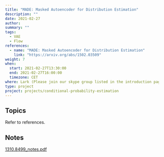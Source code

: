 ```yaml
---
title: "MADE: Masked Autoencoder for Distribution Estimation"
description: ""
date: 2021-02-27
author:
summary: ""
tags:
  - VAE
  - Flow
references:
  - name: "MADE: Masked Autoencoder for Distribution Estimation"
    link: "https://arxiv.org/abs/1502.03509"
weight: 7
when:
  start: 2021-02-27T13:30:00
  end: 2021-02-27T16:00:00
  timezone: CET
where: Lark (Please join our skype group listed in the introduction page for more info)
type: project
project: projects/conditional-probability-estimation
---
```




## Topics

Refer to references.


## Notes

[1310.8499_notes.pdf](../assets/1310.8499_notes.pdf)
